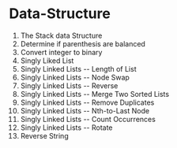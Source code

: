 # Data-Structure

1. The Stack data Structure
2. Determine if parenthesis are balanced
3. Convert integer to binary
4. Singly Liked List
5. Singly Linked Lists -- Length of List
6. Singly Linked Lists -- Node Swap
7. Singly Linked Lists -- Reverse
8. Singly Linked Lists -- Merge Two Sorted Lists
9. Singly Linked Lists -- Remove Duplicates
10. Singly Linked Lists -- Nth-to-Last Node
11. Singly Linked Lists -- Count Occurrences
12. Singly Linked Lists -- Rotate
16. Reverse String
